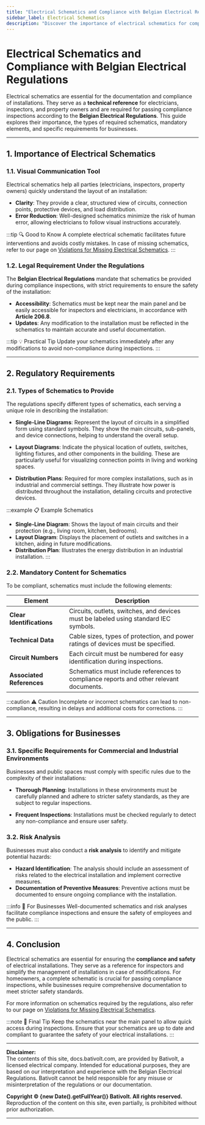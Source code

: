 ```yaml
---
title: "Electrical Schematics and Compliance with Belgian Electrical Regulations - Guide for Homeowners and Businesses"
sidebar_label: Electrical Schematics
description: "Discover the importance of electrical schematics for compliance and safety in Belgium. Complete guide with practical examples and regulatory requirements."
---
```


# Electrical Schematics and Compliance with Belgian Electrical Regulations

Electrical schematics are essential for the documentation and compliance of installations. They serve as a **technical reference** for electricians, inspectors, and property owners and are required for passing compliance inspections according to the **Belgian Electrical Regulations**. This guide explores their importance, the types of required schematics, mandatory elements, and specific requirements for businesses.

---

## 1. Importance of Electrical Schematics

### 1.1. Visual Communication Tool

Electrical schematics help all parties (electricians, inspectors, property owners) quickly understand the layout of an installation:

- **Clarity**: They provide a clear, structured view of circuits, connection points, protective devices, and load distribution.
- **Error Reduction**: Well-designed schematics minimize the risk of human error, allowing electricians to follow visual instructions accurately.

:::tip 🔍 Good to Know
A complete electrical schematic facilitates future interventions and avoids costly mistakes. In case of missing schematics, refer to our page on [Violations for Missing Electrical Schematics](https://docs.bativolt.com/en/docs/infractions/schema-electriques-absents).
:::

### 1.2. Legal Requirement Under the Regulations

The **Belgian Electrical Regulations** mandate that schematics be provided during compliance inspections, with strict requirements to ensure the safety of the installation:

- **Accessibility**: Schematics must be kept near the main panel and be easily accessible for inspectors and electricians, in accordance with **Article 206.8**.
- **Updates**: Any modification to the installation must be reflected in the schematics to maintain accurate and useful documentation.

:::tip 💡 Practical Tip
Update your schematics immediately after any modifications to avoid non-compliance during inspections.
:::

---

## 2. Regulatory Requirements

### 2.1. Types of Schematics to Provide

The regulations specify different types of schematics, each serving a unique role in describing the installation:

- **Single-Line Diagrams**: Represent the layout of circuits in a simplified form using standard symbols. They show the main circuits, sub-panels, and device connections, helping to understand the overall setup.
  
- **Layout Diagrams**: Indicate the physical location of outlets, switches, lighting fixtures, and other components in the building. These are particularly useful for visualizing connection points in living and working spaces.

- **Distribution Plans**: Required for more complex installations, such as in industrial and commercial settings. They illustrate how power is distributed throughout the installation, detailing circuits and protective devices.

:::example 📋 Example Schematics
- **Single-Line Diagram**: Shows the layout of main circuits and their protection (e.g., living room, kitchen, bedrooms).
- **Layout Diagram**: Displays the placement of outlets and switches in a kitchen, aiding in future modifications.
- **Distribution Plan**: Illustrates the energy distribution in an industrial installation.
:::

### 2.2. Mandatory Content for Schematics

To be compliant, schematics must include the following elements:

| **Element**              | **Description**                                                                                         |
|--------------------------|---------------------------------------------------------------------------------------------------------|
| **Clear Identifications** | Circuits, outlets, switches, and devices must be labeled using standard IEC symbols.                    |
| **Technical Data**       | Cable sizes, types of protection, and power ratings of devices must be specified.                        |
| **Circuit Numbers**      | Each circuit must be numbered for easy identification during inspections.                               |
| **Associated References**| Schematics must include references to compliance reports and other relevant documents.                  |

:::caution ⚠️ Caution
Incomplete or incorrect schematics can lead to non-compliance, resulting in delays and additional costs for corrections.
:::

---

## 3. Obligations for Businesses

### 3.1. Specific Requirements for Commercial and Industrial Environments

Businesses and public spaces must comply with specific rules due to the complexity of their installations:

- **Thorough Planning**: Installations in these environments must be carefully planned and adhere to stricter safety standards, as they are subject to regular inspections.
  
- **Frequent Inspections**: Installations must be checked regularly to detect any non-compliance and ensure user safety.

### 3.2. Risk Analysis

Businesses must also conduct a **risk analysis** to identify and mitigate potential hazards:

- **Hazard Identification**: The analysis should include an assessment of risks related to the electrical installation and implement corrective measures.
- **Documentation of Preventive Measures**: Preventive actions must be documented to ensure ongoing compliance with the installation.

:::info 💼 For Businesses
Well-documented schematics and risk analyses facilitate compliance inspections and ensure the safety of employees and the public.
:::

---

## 4. Conclusion

Electrical schematics are essential for ensuring the **compliance and safety** of electrical installations. They serve as a reference for inspectors and simplify the management of installations in case of modifications. For homeowners, a complete schematic is crucial for passing compliance inspections, while businesses require comprehensive documentation to meet stricter safety standards.

For more information on schematics required by the regulations, also refer to our page on [Violations for Missing Electrical Schematics](https://docs.bativolt.com/en/docs/infractions/schema-electriques-absents).

:::note 📘 Final Tip
Keep the schematics near the main panel to allow quick access during inspections. Ensure that your schematics are up to date and compliant to guarantee the safety of your electrical installations.
:::

---

**Disclaimer:**  
The contents of this site, docs.bativolt.com, are provided by Bativolt, a licensed electrical company. Intended for educational purposes, they are based on our interpretation and experience with the Belgian Electrical Regulations. Bativolt cannot be held responsible for any misuse or misinterpretation of the regulations or our documentation.

**Copyright © {new Date().getFullYear()} Bativolt. All rights reserved.**  
Reproduction of the content on this site, even partially, is prohibited without prior authorization.

---
